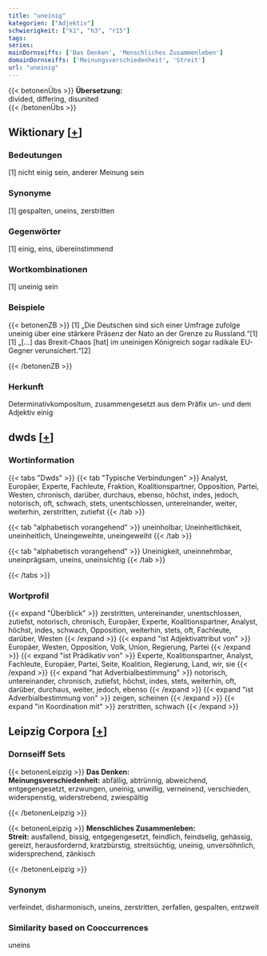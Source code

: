 ```yaml
---
title: "uneinig"
kategorien: ["Adjektiv"]
schwierigkeit: ["k1", "h3", "r15"]
tags:
series:
mainDornseiffs: ['Das Denken', 'Menschliches Zusammenleben']
domainDornseiffs: ['Meinungsverschiedenheit', 'Streit']
url: "uneinig"
---
```


{{< betonenÜbs >}}
**Übersetzung:**  
divided, differing, disunited  
{{< /betonenÜbs >}}

## Wiktionary [[+](https://de.wiktionary.org/wiki/uneinig)]

### Bedeutungen
[1] nicht einig sein, anderer Meinung sein  

### Synonyme
[1] gespalten, uneins, zerstritten  

### Gegenwörter
[1] einig, eins, übereinstimmend  

### Wortkombinationen
[1] uneinig sein  

### Beispiele
{{< betonenZB >}}
[1] „Die Deutschen sind sich einer Umfrage zufolge uneinig über eine stärkere Präsenz der Nato an der Grenze zu Russland.“[1]  
[1] „[…] das Brexit-Chaos [hat] im uneinigen Königreich sogar radikale EU-Gegner verunsichert.“[2]  

{{< /betonenZB >}}
### Herkunft
Determinativkompositum, zusammengesetzt aus dem Präfix un- und dem Adjektiv einig  



## dwds [[+](https://www.dwds.de/wb/uneinig)]

### Wortinformation
{{< tabs "Dwds" >}}
{{< tab "Typische Verbindungen" >}}
Analyst, Europäer, Experte, Fachleute, Fraktion, Koalitionspartner, Opposition, Partei, Westen, chronisch, darüber, durchaus, ebenso, höchst, indes, jedoch, notorisch, oft, schwach, stets, unentschlossen, untereinander, weiter, weiterhin, zerstritten, zutiefst
{{< /tab >}}

{{< tab "alphabetisch vorangehend" >}}
uneinholbar, Uneinheitlichkeit, uneinheitlich, Uneingeweihte, uneingeweiht
{{< /tab >}}

{{< tab "alphabetisch vorangehend" >}}
Uneinigkeit, uneinnehmbar, uneinprägsam, uneins, uneinsichtig
{{< /tab >}}

{{< /tabs >}}

### Wortprofil
{{< expand "Überblick" >}} zerstritten, untereinander, unentschlossen, zutiefst, notorisch, chronisch, Europäer, Experte, Koalitionspartner, Analyst, höchst, indes, schwach, Opposition, weiterhin, stets, oft, Fachleute, darüber, Westen {{< /expand >}}
{{< expand "ist Adjektivattribut von" >}} Europäer, Westen, Opposition, Volk, Union, Regierung, Partei {{< /expand >}}
{{< expand "ist Prädikativ von" >}} Experte, Koalitionspartner, Analyst, Fachleute, Europäer, Partei, Seite, Koalition, Regierung, Land, wir, sie {{< /expand >}}
{{< expand "hat Adverbialbestimmung" >}} notorisch, untereinander, chronisch, zutiefst, höchst, indes, stets, weiterhin, oft, darüber, durchaus, weiter, jedoch, ebenso {{< /expand >}}
{{< expand "ist Adverbialbestimmung von" >}} zeigen, scheinen {{< /expand >}}
{{< expand "in Koordination mit" >}} zerstritten, schwach {{< /expand >}}

## Leipzig Corpora [[+](https://corpora.uni-leipzig.de/en/res?word=uneinig&corpusId=deu_newscrawl-public_2018)]

### Dornseiff Sets
{{< betonenLeipzig >}}
**Das Denken:**  
**Meinungsverschiedenheit:** abfällig, abtrünnig, abweichend, entgegengesetzt, erzwungen, uneinig, unwillig, verneinend, verschieden, widerspenstig, widerstrebend, zwiespältig  

{{< /betonenLeipzig >}}


{{< betonenLeipzig >}}
**Menschliches Zusammenleben:**  
**Streit:** ausfallend, bissig, entgegengesetzt, feindlich, feindselig, gehässig, gereizt, herausfordernd, kratzbürstig, streitsüchtig, uneinig, unversöhnlich, widersprechend, zänkisch  

{{< /betonenLeipzig >}}

### Synonym
verfeindet, disharmonisch, uneins, zerstritten, zerfallen, gespalten, entzweit


### Similarity based on Cooccurrences
uneins

